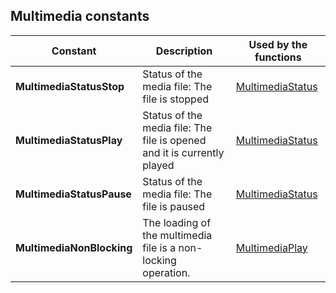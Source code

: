 
## Multimedia constants
			



<a name="NOTE1"></a>
<a name="NOTE1_1"></a>




| Constant | Description | Used by the functions |
| --- | --- | --- |
| **MultimediaStatusStop** | Status of the media file: The file is stopped | [MultimediaStatus](../WDLang1/1000017214.md) |
| **MultimediaStatusPlay** | Status of the media file: The file is opened and it is currently played | [MultimediaStatus](../WDLang1/1000017214.md) |
| **MultimediaStatusPause** | Status of the media file: The file is paused | [MultimediaStatus](../WDLang1/1000017214.md) |
| **MultimediaNonBlocking** | The loading of the multimedia file is a non-locking operation. | [MultimediaPlay](../WDLang1/1000017202.md) |




